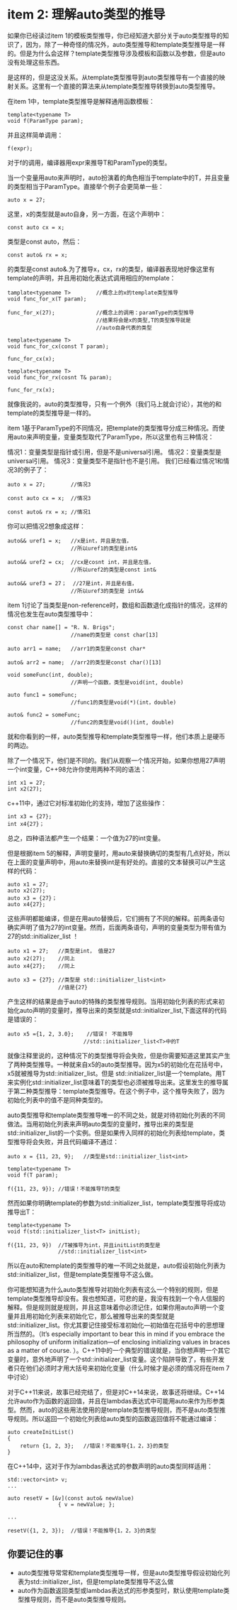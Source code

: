 # item 2: 理解auto类型的推导


如果你已经读过item 1的模板类型推导，你已经知道大部分关于auto类型推导的知识了，因为，除了一种奇怪的情况外，auto类型推导和template类型推导是一样的。但是为什么会这样？template类型推导涉及模板和函数以及参数，但是auto没有处理这些东西。

是这样的，但是这没关系。从template类型推导到auto类型推导有一个直接的映射关系。这里有一个直接的算法来从template类型推导转换到auto类型推导。

在item 1中，template类型推导是解释通用函数模板：
```
template<typename T>
void f(ParamType param);
```
并且这样简单调用：
```
f(expr);
```
对于f的调用，编译器用expr来推导T和ParamType的类型。

当一个变量用auto来声明时，auto扮演着的角色相当于template中的T，并且变量的类型相当于ParamType。直接举个例子会更简单一些：

```
auto x = 27;
```
这里，x的类型就是auto自身，另一方面，在这个声明中：

```
const auto cx = x;
```
类型是const auto，然后：

```
const auto& rx = x;
```
的类型是const auto&.为了推导x，cx，rx的类型，编译器表现地好像这里有template的声明，并且用初始化表达式调用相应的template：

```
tamplate<typename T>        //概念上的x的template类型推导
void func_for_x(T param);

func_for_x(27);             //概念上的调用：paramType的类型推导
                            //结果将会是x的类型,T的类型推导就是
                            //auto自身代表的类型

template<typename T>
void func_for_cx(const T param);

func_for_cx(x);

template<typename T>
void func_for_rx(cosnt T& param);

func_for_rx(x);
```
就像我说的，auto的类型推导，只有一个例外（我们马上就会讨论），其他的和template的类型推导是一样的。

item 1基于ParamType的不同情况，把template的类型推导分成三种情况。而使用auto来声明变量，变量类型取代了ParamType，所以这里也有三种情况：

情况1：变量类型是指针或引用，但是不是universal引用。
情况2：变量类型是universal引用。
情况3：变量类型不是指针也不是引用。
我们已经看过情况1和情况3的例子了：

```
auto x = 27;        //情况3

const auto cx = x;  //情况3

const auto& rx = x; //情况1
```
你可以把情况2想象成这样：

```
auto&& uref1 = x;   //x是int，并且是左值，
                    //所以uref1的类型是int&

auto&& uref2 = cx;  //cx是cosnt int，并且是左值，
                    //所以uref2的类型是const int&

auto&& uref3 = 27；  //27是int，并且是右值，
                    //所以uref3的类型是 int&&
```
item 1讨论了当类型是non-reference时，数组和函数退化成指针的情况，这样的情况也发生在auto类型推导中：

```
const char name[] = "R. N. Brigs";
                    //name的类型是 const char[13]

auto arr1 = name;   //arr1的类型是const char*

auto& arr2 = name;  //arr2的类型是const char()[13]

void someFunc(int, double); 
                    //声明一个函数，类型是void(int, double)

auto func1 = someFunc;
                    //func1的类型是void(*)(int，double)

auto& func2 = someFunc;
                    //func2的类型是void()(int, double)
```
就和你看到的一样，auto类型推导和template类型推导一样，他们本质上是硬币的两边。

除了一个情况下，他们是不同的。我们从观察一个情况开始，如果你想用27声明一个int变量，C++98允许你使用两种不同的语法：

```
int x1 = 27;
int x2(27);
```
c++11中，通过它对标准初始化的支持，增加了这些操作：

```
int x3 = {27};
int x4{27}；
```
总之，四种语法都产生一个结果：一个值为27的int变量。

但是根据item 5的解释，声明变量时，用auto来替换确切的类型有几点好处，所以在上面的变量声明中，用auto来替换int是有好处的。直接的文本替换可以产生这样的代码：

```
auto x1 = 27;
auto x2(27);
auto x3 = {27}；
auto x4{27};
```
这些声明都能编译，但是在用auto替换后，它们拥有了不同的解释。前两条语句确实声明了值为27的int变量。然而，后面两条语句，声明的变量类型为带有值为27的std::initializer_list ！

```
auto x1 = 27;   //类型是int， 值是27
auto x2(27);    //同上
auto x4{27};    //同上

auto x3 = {27}; //类型是 std::initializer_list<int>
                //值是{27}
```
产生这样的结果是由于auto的特殊的类型推导规则。当用初始化列表的形式来初始化auto声明的变量时，推导出来的类型就是std::initializer_list,下面这样的代码是错误的：

```
auto x5 ={1, 2, 3.0};    //错误！ 不能推导
                        //std::initializer_list<T>中的T
```
就像注释里说的，这种情况下的类型推导将会失败，但是你需要知道这里其实产生了两种类型推导。一种就来自x5的auto类型推导。因为x5的初始化在花括号中，x5就被推导为std::initializer_list。但是 std::initializer_list是一个template。用T来实例化std::initializer_list意味着T的类型也必须被推导出来。这里发生的推导属于第二种类型推导：template类型推导。在这个例子中，这个推导失败了，因为初始化列表中的值不是同种类型的。

auto类型推导和template类型推导唯一的不同之处，就是对待初始化列表的不同做法。当用初始化列表来声明auto类型的变量时，推导出来的类型是std::initializer_list的一个实例。但是如果传入同样的初始化列表给template，类型推导将会失败，并且代码编译不通过：

```
auto x = {11, 23, 9};   //类型是std::initializer_list<int>

template<typename T> 
void f(T param);

f({11, 23, 9}); //错误！不能推导T的类型
```
然而如果你明确template的参数为std::initializer_list，template类型推导将成功推导出T：

```
template<typename T>
void f(std::initializer_list<T> initList);

f({11, 23, 9})  //T被推导为int，并且initList的类型是
                //std::initializer_list<int>
```
所以在auto和template的类型推导的唯一不同之处就是，auto假设初始化列表为std::initializer_list，但是template类型推导不这么做。

你可能想知道为什么auto类型推导对初始化列表有这么一个特别的规则，但是template类型推导却没有。我也想知道，可悲的是，我没有找到一个令人信服的解释。但是规则就是规则，并且这意味着你必须记住，如果你用auto声明一个变量并且用初始化列表来初始化它，那么被推导出来的类型就是std::initializer_list。你尤其要记住接受标准初始化—初始值在花括号中的思想理所当然的。（It’s especially 
important to bear this in mind if you embrace the philosophy of uniform initialization—of enclosing initializing values in braces as a matter of course. ）。C++11中的一个典型的错误就是，当你想声明一个其它变量时，意外地声明了一个std::initializer_list变量。这个陷阱导致了，有些开发者只在他们必须时才用大括号来初始化变量（什么时候才是必须的情况将在item 7中讨论）

对于C++11来说，故事已经完结了，但是对C++14来说，故事还将继续。C++14允许auto作为函数的返回值，并且在lambdas表达式中可能用auto来作为形参类型。然而，auto的这些用法使用的是template类型推导规则，而不是auto类型推导规则。所以返回一个初始化列表给auto类型的函数返回值将不能通过编译：

```
auto createInitList()
{
    return {1, 2, 3};   //错误！不能推导{1，2，3}的类型
}
```
在C++14中，这对于作为lambdas表达式的参数声明的auto类型同样适用：

```
std::vector<int> v;
...

auto resetV = [&v](const auto& newValue)
                { v = newValue; };

...

resetV({1, 2, 3});  //错误！不能推导{1，2，3}的类型
```
## 你要记住的事
- auto类型推导常常和template类型推导一样，但是auto类型推导假设初始化列表为std::initializer_list，但是template类型推导不这么做
- auto作为函数返回类型或lambdas表达式的形参类型时，默认使用template类型推导规则，而不是auto类型推导规则。
